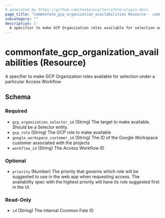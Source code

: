 ```yaml
---
# generated by https://github.com/hashicorp/terraform-plugin-docs
page_title: "commonfate_gcp_organization_availabilities Resource - commonfate"
subcategory: ""
description: |-
  A specifier to make GCP Organization roles available for selection under a particular Access Workflow
---
```


# commonfate_gcp_organization_availabilities (Resource)

A specifier to make GCP Organization roles available for selection under a particular Access Workflow



<!-- schema generated by tfplugindocs -->
## Schema

### Required

- `gcp_organization_selector_id` (String) The target to make available. Should be a Selector entity.
- `gcp_role` (String) The GCP role to make available
- `google_workspace_customer_id` (String) The ID of the Google Workspace customer associated with the projects
- `workflow_id` (String) The Access Workflow ID

### Optional

- `priority` (Number) The priority that governs which role will be suggested to use in the web app when requesting access. The availability spec with the highest priority will have its role suggested first in the UI

### Read-Only

- `id` (String) The internal Common Fate ID



